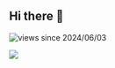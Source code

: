 ## Hi there 👋

![views since 2024/06/03](https://visitor-badge-deno.deno.dev/meission.meission.svg)

![](https://komarev.com/ghpvc/?username=meission) 

<!--
**meission/meission** is a ✨ _special_ ✨ repository because its `README.md` (this file) appears on your GitHub profile.

Here are some ideas to get you started:

- 🔭 I’m currently working on ...
- 🌱 I’m currently learning ...
- 👯 I’m looking to collaborate on ...
- 🤔 I’m looking for help with ...
- 💬 Ask me about ...
- 📫 How to reach me: ...
- 😄 Pronouns: ...
- ⚡ Fun fact: ...
-->
